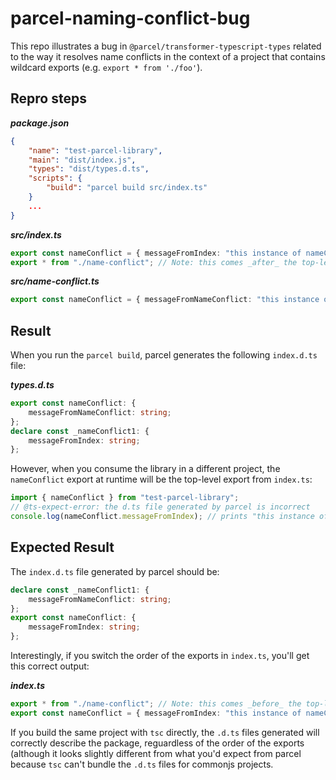 # parcel-naming-conflict-bug

This repo illustrates a bug in `@parcel/transformer-typescript-types` related to the way it resolves name conflicts in the context of a project that contains wildcard exports (e.g. `export * from './foo'`).

## Repro steps

***package.json***
```json
{
    "name": "test-parcel-library",
    "main": "dist/index.js",
    "types": "dist/types.d.ts",
    "scripts": {
        "build": "parcel build src/index.ts"
    }
    ...
}
```
***src/index.ts***
```typescript
export const nameConflict = { messageFromIndex: "this instance of nameConflict2 is from index.ts" };
export * from "./name-conflict"; // Note: this comes _after_ the top-level export above.
```

***src/name-conflict.ts***
```typescript
export const nameConflict = { messageFromNameConflict: "this instance of nameConflict is from name-conflict.ts" };
```

## Result

When you run the `parcel build`, parcel generates the following `index.d.ts` file:

***types.d.ts***
```typescript
export const nameConflict: {
    messageFromNameConflict: string;
};
declare const _nameConflict1: {
    messageFromIndex: string;
};
```
However, when you consume the library in a different project, the `nameConflict` export at runtime will be the top-level export from `index.ts`:

```typescript
import { nameConflict } from "test-parcel-library";
// @ts-expect-error: the d.ts file generated by parcel is incorrect
console.log(nameConflict.messageFromIndex); // prints "this instance of nameConflict is from index.ts"
```

## Expected Result

The `index.d.ts` file generated by parcel should be:

```typescript
declare const _nameConflict1: {
    messageFromNameConflict: string;
};
export const nameConflict: {
    messageFromIndex: string;
};
```
Interestingly, if you switch the order of the exports in `index.ts`, you'll get this correct output:

***index.ts***
```typescript
export * from "./name-conflict"; // Note: this comes _before_ the top-level export below, which fixes the problem.
export const nameConflict = { messageFromIndex: "this instance of nameConflict2 is from index.ts" };
```

If you build the same project with `tsc` directly, the `.d.ts` files generated will correctly describe the package, reguardless of the order of the exports (although  it looks slightly different from what you'd expect from parcel because `tsc` can't bundle the `.d.ts` files for commonjs projects.